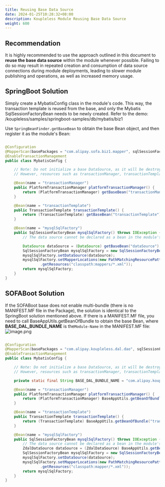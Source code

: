 ```yaml
---
title: Reusing Base Data Source
date: 2024-01-25T10:28:32+08:00
description: Koupleless Module Reusing Base Data Source
weight: 600
---
```


## Recommendation
It is highly recommended to use the approach outlined in this document to **reuse the base data source** within the module whenever possible. Failing to do so may result in repeated creation and consumption of data source connections during module deployments, leading to slower module publishing and operations, as well as increased memory usage.<br/>

## SpringBoot Solution
Simply create a MybatisConfig class in the module's code. This way, the transaction template is reused from the base, and only the Mybatis SqlSessionFactoryBean needs to be newly created. Refer to the demo: /koupleless/samples/springboot-samples/db/mybatis/biz1

Use `SpringBeanFinder.getBaseBean` to obtain the base Bean object, and then register it as the module's Bean: 

```java

@Configuration
@MapperScan(basePackages = "com.alipay.sofa.biz1.mapper", sqlSessionFactoryRef = "mysqlSqlFactory")
@EnableTransactionManagement
public class MybatisConfig {

    // Note: Do not initialize a base DataSource, as it will be destroyed when the module is uninstalled. 
    // However, resources such as transactionManager, transactionTemplate, and mysqlSqlFactory can be safely destroyed.

    @Bean(name = "transactionManager")
    public PlatformTransactionManager platformTransactionManager() {
        return (PlatformTransactionManager) getBaseBean("transactionManager");
    }

    @Bean(name = "transactionTemplate")
    public TransactionTemplate transactionTemplate() {
        return (TransactionTemplate) getBaseBean("transactionTemplate");
    }

    @Bean(name = "mysqlSqlFactory")
    public SqlSessionFactoryBean mysqlSqlFactory() throws IOException {
        // The data source cannot be declared as a bean in the module's Spring context, as it will be closed when the module is uninstalled.

        DataSource dataSource = (DataSource) getBaseBean("dataSource");
        SqlSessionFactoryBean mysqlSqlFactory = new SqlSessionFactoryBean();
        mysqlSqlFactory.setDataSource(dataSource);
        mysqlSqlFactory.setMapperLocations(new PathMatchingResourcePatternResolver()
                .getResources("classpath:mappers/*.xml"));
        return mysqlSqlFactory;
    }
}

```

## SOFABoot Solution
If the SOFABoot base does not enable multi-bundle (there is no MANIFEST.MF file in the Package), the solution is identical to the SpringBoot solution mentioned above. If there is a MANIFEST.MF file, you need to call BaseAppUtils.getBeanOfBundle to obtain the base Bean, where **BASE_DAL_BUNDLE_NAME** is the`Module-Name` in the MANIFEST.MF file:<br />![image.png](https://intranetproxy.alipay.com/skylark/lark/0/2022/png/38696/1661758587977-7a499d0d-d5ca-4a68-9925-fa7258679d9b.png#clientId=ue6b6f4dc-5527-4&errorMessage=unknown%20error&from=paste&height=458&id=u531b3c3e&originHeight=916&originWidth=2042&originalType=binary&ratio=1&rotation=0&showTitle=false&size=383535&status=error&style=none&taskId=ua403e261-49af-4d10-99e6-12edf669677&title=&width=1021)
```java

@Configuration
@MapperScan(basePackages = "com.alipay.koupleless.dal.dao", sqlSessionFactoryRef = "mysqlSqlFactory")
@EnableTransactionManagement
public class MybatisConfig {

    // Note: Do not initialize a base DataSource, as it will be destroyed when the module is uninstalled. 
    // However, resources such as transactionManager, transactionTemplate, and mysqlSqlFactory can be safely destroyed

    private static final String BASE_DAL_BUNDLE_NAME = "com.alipay.koupleless.dal"

    @Bean(name = "transactionManager")
    public PlatformTransactionManager platformTransactionManager() {
        return (PlatformTransactionManager) BaseAppUtils.getBeanOfBundle("transactionManager",BASE_DAL_BUNDLE_NAME);
    }

    @Bean(name = "transactionTemplate")
    public TransactionTemplate transactionTemplate() {
        return (TransactionTemplate) BaseAppUtils.getBeanOfBundle("transactionTemplate",BASE_DAL_BUNDLE_NAME);
    }

    @Bean(name = "mysqlSqlFactory")
    public SqlSessionFactoryBean mysqlSqlFactory() throws IOException {
        // The data source cannot be declared as a bean in the module's Spring context, as it will be closed when the module is uninstalled.
        ZdalDataSource dataSource = (ZdalDataSource) BaseAppUtils.getBeanOfBundle("dataSource",BASE_DAL_BUNDLE_NAME);
        SqlSessionFactoryBean mysqlSqlFactory = new SqlSessionFactoryBean();
        mysqlSqlFactory.setDataSource(dataSource);
        mysqlSqlFactory.setMapperLocations(new PathMatchingResourcePatternResolver()
                .getResources("classpath:mapper/*.xml"));
        return mysqlSqlFactory;
    }
}

```

<br/>
<br/>
